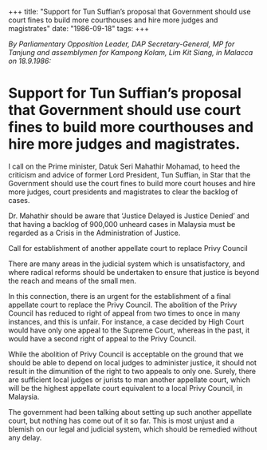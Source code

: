 +++ 
title: "Support for Tun Suffian’s proposal that Government should use court fines to build more courthouses and hire more judges and magistrates"
date: "1986-09-18"
tags:
+++

_By Parliamentary Opposition Leader, DAP Secretary-General, MP for Tanjung and assemblymen for Kampong Kolam, Lim Kit Siang, in Malacca on 18.9.1986:_

# Support for Tun Suffian’s proposal that Government should use court fines to build more courthouses and hire more judges and magistrates.

I call on the Prime minister, Datuk Seri Mahathir Mohamad, to heed the criticism and advice of former Lord President, Tun Suffian, in Star that the Government should use the court fines to build more court houses and hire more judges, court presidents and magistrates to clear the backlog of cases.</u>

Dr. Mahathir should be aware that ‘Justice Delayed is Justice Denied’ and that having a backlog of 900,000 unheard cases in Malaysia must be regarded as a Crisis in the Administration of Justice.

Call for establishment of another appellate court to replace Privy Council

There are many areas in the judicial system which is unsatisfactory, and where radical reforms should be undertaken to ensure that justice is beyond the reach and means of the small men.

In this connection, there is an urgent for the establishment of a final appellate court to replace the Privy Council. The abolition of the Privy Council has reduced to right of appeal from two times to once in many instances, and this is unfair. For instance, a case decided by High Court would have only one appeal to the Supreme Court, whereas in the past, it would have a second right of appeal to the Privy Council.

While the abolition of Privy Council is acceptable on the ground that we should be able to depend on local judges to administer justice, it should not result in the dimunition of the right to two appeals to only one. Surely, there are sufficient local judges or jurists to man another appellate court, which will be the highest appellate court equivalent to a local Privy Council, in Malaysia.

The government had been talking about setting up such another appellate court, but nothing has come out of it so far. This is most unjust and a blemish on our legal and judicial system, which should be remedied without any delay.
 
